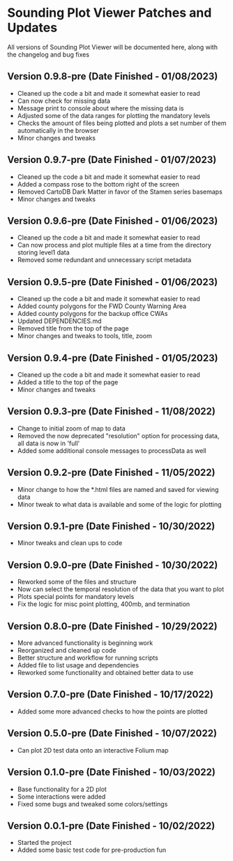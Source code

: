 # Sounding Plot Viewer Patches and Updates
All versions of Sounding Plot Viewer will be documented here, along with the changelog and bug fixes

## Version 0.9.8-pre (Date Finished - 01/08/2023)
- Cleaned up the code a bit and made it somewhat easier to read
- Can now check for missing data
- Message print to console about where the missing data is
- Adjusted some of the data ranges for plotting the mandatory levels
- Checks the amount of files being plotted and plots a set number of them automatically in the browser
- Minor changes and tweaks

## Version 0.9.7-pre (Date Finished - 01/07/2023)
- Cleaned up the code a bit and made it somewhat easier to read
- Added a compass rose to the bottom right of the screen
- Removed CartoDB Dark Matter in favor of the Stamen series basemaps
- Minor changes and tweaks

## Version 0.9.6-pre (Date Finished - 01/06/2023)
- Cleaned up the code a bit and made it somewhat easier to read
- Can now process and plot multiple files at a time from the directory storing level1 data
- Removed some redundant and unnecessary script metadata

## Version 0.9.5-pre (Date Finished - 01/06/2023)
- Cleaned up the code a bit and made it somewhat easier to read
- Added county polygons for the FWD County Warning Area
- Added county polygons for the backup office CWAs
- Updated DEPENDENCIES.md
- Removed title from the top of the page
- Minor changes and tweaks to tools, title, zoom

## Version 0.9.4-pre (Date Finished - 01/05/2023)
- Cleaned up the code a bit and made it somewhat easier to read
- Added a title to the top of the page
- Minor changes and tweaks

## Version 0.9.3-pre (Date Finished - 11/08/2022)
- Change to initial zoom of map to data
- Removed the now deprecated "resolution" option for processing data, all data is now in 'full'
- Added some additional console messages to processData as well

## Version 0.9.2-pre (Date Finished - 11/05/2022)
- Minor change to how the *.html files are named and saved for viewing data
- Minor tweak to what data is available and some of the logic for plotting

## Version 0.9.1-pre (Date Finished - 10/30/2022)
- Minor tweaks and clean ups to code

## Version 0.9.0-pre (Date Finished - 10/30/2022)
- Reworked some of the files and structure
- Now can select the temporal resolution of the data that you want to plot
- Plots special points for mandatory levels
- Fix the logic for misc point plotting, 400mb, and termination

## Version 0.8.0-pre (Date Finished - 10/29/2022)
- More advanced functionality is beginning work
- Reorganized and cleaned up code
- Better structure and workflow for running scripts
- Added file to list usage and dependencies
- Reworked some functionality and obtained better data to use

## Version 0.7.0-pre (Date Finished - 10/17/2022)
- Added some more advanced checks to how the points are plotted

## Version 0.5.0-pre (Date Finished - 10/07/2022)
- Can plot 2D test data onto an interactive Folium map

## Version 0.1.0-pre (Date Finished - 10/03/2022)
- Base functionality for a 2D plot
- Some interactions were added
- Fixed some bugs and tweaked some colors/settings

## Version 0.0.1-pre (Date Finished - 10/02/2022)
- Started the project
- Added some basic test code for pre-production fun